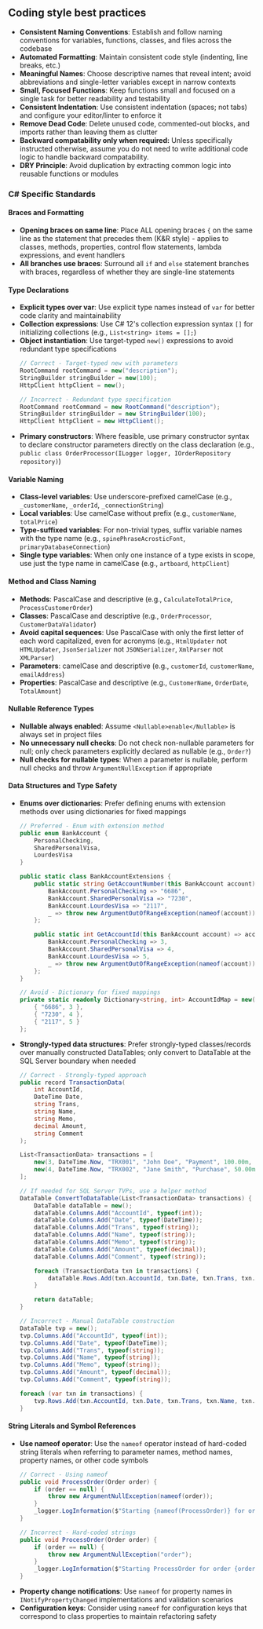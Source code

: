 ## Coding style best practices

- **Consistent Naming Conventions**: Establish and follow naming conventions for variables, functions, classes, and files across the codebase
- **Automated Formatting**: Maintain consistent code style (indenting, line breaks, etc.)
- **Meaningful Names**: Choose descriptive names that reveal intent; avoid abbreviations and single-letter variables except in narrow contexts
- **Small, Focused Functions**: Keep functions small and focused on a single task for better readability and testability
- **Consistent Indentation**: Use consistent indentation (spaces; not tabs) and configure your editor/linter to enforce it
- **Remove Dead Code**: Delete unused code, commented-out blocks, and imports rather than leaving them as clutter
- **Backward compatability only when required:** Unless specifically instructed otherwise, assume you do not need to write additional code logic to handle backward compatability.
- **DRY Principle**: Avoid duplication by extracting common logic into reusable functions or modules

### C# Specific Standards

#### Braces and Formatting
- **Opening braces on same line**: Place ALL opening braces `{` on the same line as the statement that precedes them (K&R style) - applies to classes, methods, properties, control flow statements, lambda expressions, and event handlers
- **All branches use braces**: Surround all `if` and `else` statement branches with braces, regardless of whether they are single-line statements

#### Type Declarations
- **Explicit types over var**: Use explicit type names instead of `var` for better code clarity and maintainability
- **Collection expressions**: Use C# 12's collection expression syntax `[]` for initializing collections (e.g., `List<string> items = [];`)
- **Object instantiation**: Use target-typed `new()` expressions to avoid redundant type specifications
  ```csharp
  // Correct - Target-typed new with parameters
  RootCommand rootCommand = new("description");
  StringBuilder stringBuilder = new(100);
  HttpClient httpClient = new();

  // Incorrect - Redundant type specification
  RootCommand rootCommand = new RootCommand("description");
  StringBuilder stringBuilder = new StringBuilder(100);
  HttpClient httpClient = new HttpClient();
  ```
- **Primary constructors**: Where feasible, use primary constructor syntax to declare constructor parameters directly on the class declaration (e.g., `public class OrderProcessor(ILogger logger, IOrderRepository repository)`)

#### Variable Naming
- **Class-level variables**: Use underscore-prefixed camelCase (e.g., `_customerName`, `_orderId`, `_connectionString`)
- **Local variables**: Use camelCase without prefix (e.g., `customerName`, `totalPrice`)
- **Type-suffixed variables**: For non-trivial types, suffix variable names with the type name (e.g., `spinePhraseAcrosticFont`, `primaryDatabaseConnection`)
- **Single type variables**: When only one instance of a type exists in scope, use just the type name in camelCase (e.g., `artboard`, `httpClient`)

#### Method and Class Naming
- **Methods**: PascalCase and descriptive (e.g., `CalculateTotalPrice`, `ProcessCustomerOrder`)
- **Classes**: PascalCase and descriptive (e.g., `OrderProcessor`, `CustomerDataValidator`)
- **Avoid capital sequences**: Use PascalCase with only the first letter of each word capitalized, even for acronyms (e.g., `HtmlUpdater` not `HTMLUpdater`, `JsonSerializer` not `JSONSerializer`, `XmlParser` not `XMLParser`)
- **Parameters**: camelCase and descriptive (e.g., `customerId`, `customerName`, `emailAddress`)
- **Properties**: PascalCase and descriptive (e.g., `CustomerName`, `OrderDate`, `TotalAmount`)

#### Nullable Reference Types
- **Nullable always enabled**: Assume `<Nullable>enable</Nullable>` is always set in project files
- **No unnecessary null checks**: Do not check non-nullable parameters for null; only check parameters explicitly declared as nullable (e.g., `Order?`)
- **Null checks for nullable types**: When a parameter is nullable, perform null checks and throw `ArgumentNullException` if appropriate

#### Data Structures and Type Safety
- **Enums over dictionaries**: Prefer defining enums with extension methods over using dictionaries for fixed mappings
  ```csharp
  // Preferred - Enum with extension method
  public enum BankAccount {
      PersonalChecking,
      SharedPersonalVisa,
      LourdesVisa
  }

  public static class BankAccountExtensions {
      public static string GetAccountNumber(this BankAccount account) => account switch {
          BankAccount.PersonalChecking => "6686",
          BankAccount.SharedPersonalVisa => "7230",
          BankAccount.LourdesVisa => "2117",
          _ => throw new ArgumentOutOfRangeException(nameof(account))
      };

      public static int GetAccountId(this BankAccount account) => account switch {
          BankAccount.PersonalChecking => 3,
          BankAccount.SharedPersonalVisa => 4,
          BankAccount.LourdesVisa => 5,
          _ => throw new ArgumentOutOfRangeException(nameof(account))
      };
  }

  // Avoid - Dictionary for fixed mappings
  private static readonly Dictionary<string, int> AccountIdMap = new() {
      { "6686", 3 },
      { "7230", 4 },
      { "2117", 5 }
  };
  ```
- **Strongly-typed data structures**: Prefer strongly-typed classes/records over manually constructed DataTables; only convert to DataTable at the SQL Server boundary when needed
  ```csharp
  // Correct - Strongly-typed approach
  public record TransactionData(
      int AccountId,
      DateTime Date,
      string Trans,
      string Name,
      string Memo,
      decimal Amount,
      string Comment
  );

  List<TransactionData> transactions = [
      new(3, DateTime.Now, "TRX001", "John Doe", "Payment", 100.00m, "Monthly"),
      new(4, DateTime.Now, "TRX002", "Jane Smith", "Purchase", 50.00m, "One-time")
  ];

  // If needed for SQL Server TVPs, use a helper method
  DataTable ConvertToDataTable(List<TransactionData> transactions) {
      DataTable dataTable = new();
      dataTable.Columns.Add("AccountId", typeof(int));
      dataTable.Columns.Add("Date", typeof(DateTime));
      dataTable.Columns.Add("Trans", typeof(string));
      dataTable.Columns.Add("Name", typeof(string));
      dataTable.Columns.Add("Memo", typeof(string));
      dataTable.Columns.Add("Amount", typeof(decimal));
      dataTable.Columns.Add("Comment", typeof(string));

      foreach (TransactionData txn in transactions) {
          dataTable.Rows.Add(txn.AccountId, txn.Date, txn.Trans, txn.Name, txn.Memo, txn.Amount, txn.Comment);
      }

      return dataTable;
  }

  // Incorrect - Manual DataTable construction
  DataTable tvp = new();
  tvp.Columns.Add("AccountId", typeof(int));
  tvp.Columns.Add("Date", typeof(DateTime));
  tvp.Columns.Add("Trans", typeof(string));
  tvp.Columns.Add("Name", typeof(string));
  tvp.Columns.Add("Memo", typeof(string));
  tvp.Columns.Add("Amount", typeof(decimal));
  tvp.Columns.Add("Comment", typeof(string));

  foreach (var txn in transactions) {
      tvp.Rows.Add(txn.AccountId, txn.Date, txn.Trans, txn.Name, txn.Memo, txn.Amount, txn.Comment);
  }
  ```

#### String Literals and Symbol References
- **Use nameof operator**: Use the `nameof` operator instead of hard-coded string literals when referring to parameter names, method names, property names, or other code symbols
  ```csharp
  // Correct - Using nameof
  public void ProcessOrder(Order order) {
      if (order == null) {
          throw new ArgumentNullException(nameof(order));
      }
      _logger.LogInformation($"Starting {nameof(ProcessOrder)} for order {order.Id}");
  }

  // Incorrect - Hard-coded strings
  public void ProcessOrder(Order order) {
      if (order == null) {
          throw new ArgumentNullException("order");
      }
      _logger.LogInformation($"Starting ProcessOrder for order {order.Id}");
  }
  ```
- **Property change notifications**: Use `nameof` for property names in `INotifyPropertyChanged` implementations and validation scenarios
- **Configuration keys**: Consider using `nameof` for configuration keys that correspond to class properties to maintain refactoring safety
